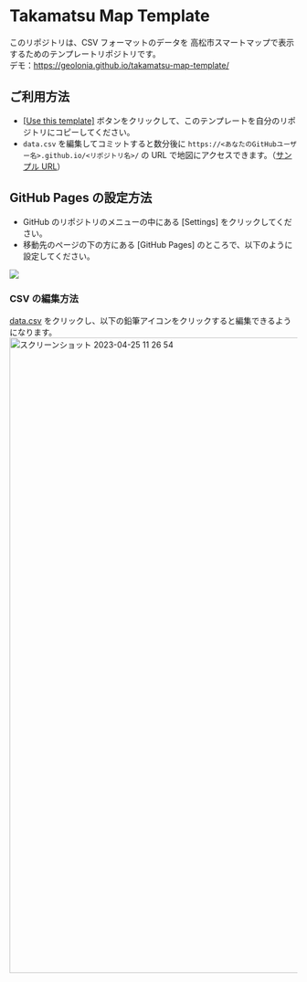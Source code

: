 # Takamatsu Map Template

このリポジトリは、CSV フォーマットのデータを 高松市スマートマップで表示するためのテンプレートリポジトリです。  
デモ：https://geolonia.github.io/takamatsu-map-template/


## ご利用方法

* [[Use this template]](https://github.com/geolonia/takamatsu-map-template/generate) ボタンをクリックして、このテンプレートを自分のリポジトリにコピーしてください。
* `data.csv` を編集してコミットすると数分後に `https://<あなたのGitHubユーザー名>.github.io/<リポジトリ名>/` の URL で地図にアクセスできます。（[サンプル URL](https://geolonia.github.io/takamatsu-map-template)）

## GitHub Pages の設定方法

* GitHub のリポジトリのメニューの中にある [Settings] をクリックしてください。
* 移動先のページの下の方にある [GitHub Pages] のところで、以下のように設定してください。

![](https://www.evernote.com/l/ABXqA26fEitDNZG6KDxX-Os6Qb8gciGRKSYB/image.png)

### CSV の編集方法

[data.csv](https://github.com/geolonia/takamatsu-map-template/blob/main/data.csv) をクリックし、以下の鉛筆アイコンをクリックすると編集できるようになります。
<img width="1112" alt="スクリーンショット 2023-04-25 11 26 54" src="https://user-images.githubusercontent.com/8760841/234159684-df28068b-c4ff-4fc3-a3ca-9d81d126d983.png">
